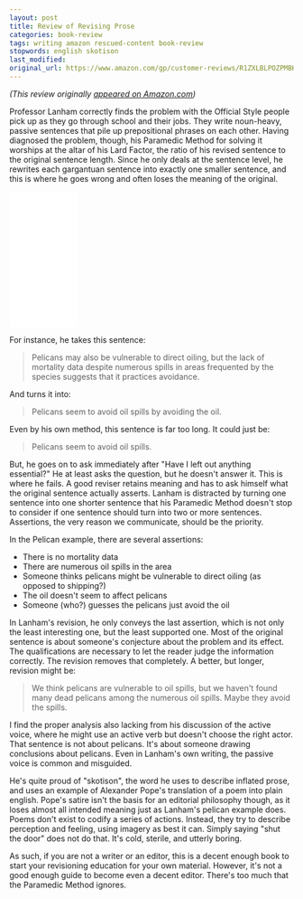 ```yaml
---
layout: post
title: Review of Revising Prose
categories: book-review
tags: writing amazon rescued-content book-review
stopwords: english skotison
last_modified:
original_url: https://www.amazon.com/gp/customer-reviews/R1ZXLBLPOZPMBK
---
```


*(This review originally [appeared on Amazon.com](https://www.amazon.com/gp/customer-reviews/R1ZXLBLPOZPMBK))*

Professor Lanham correctly finds the problem with the Official Style people pick up as they go through school and their jobs. They write noun-heavy, passive sentences that pile up prepositional phrases on each other. Having diagnosed the problem, though, his Paramedic Method for solving it worships at the altar of his Lard Factor, the ratio of his revised sentence to the original sentence length. Since he only deals at the sentence level, he rewrites each gargantuan sentence into exactly one smaller sentence, and this is where he goes wrong and often loses the meaning of the original.

<div align="amazon">
<iframe style="width:120px;height:240px;" marginwidth="0" marginheight="0" scrolling="no" frameborder="0" src="//ws-na.amazon-adsystem.com/widgets/q?ServiceVersion=20070822&OneJS=1&Operation=GetAdHtml&MarketPlace=US&source=ac&ref=tf_til&ad_type=product_link&tracking_id=hashbang09-20&marketplace=amazon&region=US&placement=0321441699&asins=0321441699&linkId=06e4759c5f60aa1605347e4ebe202e3a&show_border=false&link_opens_in_new_window=false&price_color=333333&title_color=0066c0&bg_color=ffffff">
    </iframe>
</div>

For instance, he takes this sentence:

> Pelicans may also be vulnerable to direct oiling, but the lack of mortality data despite numerous spills in areas frequented by the species suggests that it practices avoidance.

And turns it into:

> Pelicans seem to avoid oil spills by avoiding the oil.

Even by his own method, this sentence is far too long. It could just be:

> Pelicans seem to avoid oil spills.

But, he goes on to ask immediately after "Have I left out anything essential?" He at least asks the question, but he doesn't answer it. This is where he fails. A good reviser retains meaning and has to ask himself what the original sentence actually asserts. Lanham is distracted by turning one sentence into one shorter sentence that his Paramedic Method doesn't stop to consider if one sentence should turn into two or more sentences. Assertions, the very reason we communicate, should be the priority.

In the Pelican example, there are several assertions:

* There is no mortality data
* There are numerous oil spills in the area
* Someone thinks pelicans might be vulnerable to direct oiling (as opposed to shipping?)
* The oil doesn't seem to affect pelicans
* Someone (who?) guesses the pelicans just avoid the oil

In Lanham's revision, he only conveys the last assertion, which is not only the least interesting one, but the least supported one. Most of the original sentence is about someone's conjecture about the problem and its effect. The qualifications are necessary to let the reader judge the information correctly. The revision removes that completely. A better, but longer, revision might be:

> We think pelicans are vulnerable to oil spills, but we haven't found many dead pelicans among the numerous oil spills. Maybe they avoid the spills.

I find the proper analysis also lacking from his discussion of the active voice, where he might use an active verb but doesn't choose the right actor. That sentence is not about pelicans. It's about someone drawing conclusions about pelicans. Even in Lanham's own writing, the passive voice is common and misguided.

He's quite proud of "skotison", the word he uses to describe inflated prose, and uses an example of Alexander Pope's translation of a poem into plain english. Pope's satire isn't the basis for an editorial philosophy though, as it loses almost all intended meaning just as Lanham's pelican example does. Poems don't exist to codify a series of actions. Instead, they try to describe perception and feeling, using imagery as best it can. Simply saying "shut the door" does not do that. It's cold, sterile, and utterly boring.

As such, if you are not a writer or an editor, this is a decent enough book to start your revisioning education for your own material. However, it's not a good enough guide to become even a decent editor. There's too much that the Paramedic Method ignores.
